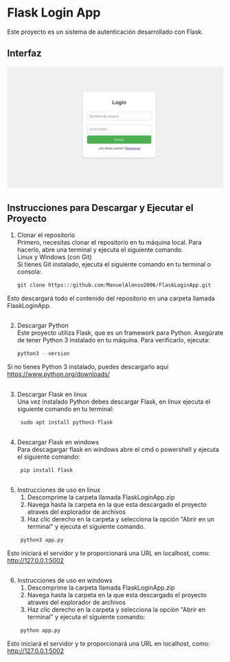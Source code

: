 # Flask Login App

Este proyecto es un sistema de autenticación desarrollado con Flask.

## Interfaz

![Captura del proyecto](https://github.com/ManuelAlonso2006/FlaskLogin/raw/main/Login.jpg "Interfaz de la aplicación")

## Instrucciones para Descargar y Ejecutar el Proyecto

1) Clonar el repositorio  
Primero, necesitas clonar el repositorio en tu máquina local. Para hacerlo, abre una terminal y ejecuta el siguiente comando.  
Linux y Windows (con Git)  
Si tienes Git instalado, ejecuta el siguiente comando en tu terminal o consola:
   ```python
   git clone https://github.com/ManuelAlonso2006/FlaskLoginApp.git
Esto descargará todo el contenido del repositorio en una carpeta llamada FlaskLoginApp.
##
2) Descargar Python  
Este proyecto utiliza Flask, que es un framework para Python. Asegúrate de tener Python 3 instalado en tu máquina.  Para verificarlo, ejecuta:
    ```python
    python3 --version  
Si no tienes Python 3 instalado, puedes descargarlo aqui https://www.python.org/downloads/
##
3) Descargar Flask en linux  
Una vez instalado Python debes descargar Flask, en linux ejecuta el siguiente comando en tu terminal:
   ```python
    sudo apt install python3-flask
##
4) Descargar Flask en windows  
Para descagargar flask en windows abre el cmd o powershell y ejecuta el siguiente comando:
   ```python
    pip install flask
##
5) Instrucciones de uso en linux
   1) Descomprime la carpeta llamada FlaskLoginApp.zip
   2) Navega hasta la carpeta en la que esta descargado el proyecto atraves del explorador de archivos
   3) Haz clic derecho en la carpeta y selecciona la opción "Abrir en un terminal" y ejecuta el siguiente comando.
   ```python
    python3 app.py
Esto iniciará el servidor y te proporcionará una URL en localhost, como:
http://127.0.0.1:5002
##
6) Instrucciones de uso en windows
   1) Descomprime la carpeta llamada FlaskLoginApp.zip
   2) Navega hasta la carpeta en la que esta descargado el proyecto atraves del explorador de archivos
   2) Haz clic derecho en la carpeta y selecciona la opción "Abrir en terminal" y ejecuta el siguiente comando:
   ```python
    python app.py
Esto iniciará el servidor y te proporcionará una URL en localhost, como:
http://127.0.0.1:5002 
